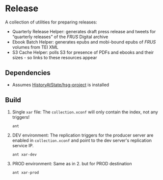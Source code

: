 # Release

A collection of utilities for preparing releases:

- Quarterly Release Helper: generates draft press release and tweets for “quarterly releases” of the _FRUS_ Digital archive
- Ebook Batch Helper: generates epubs and mobi-bound epubs of _FRUS_ volumes from TEI XML
- S3 Cache Helper: polls S3 for presence of PDFs and ebooks and their sizes - so links to these resources appear

## Dependencies

- Assumes [HistoryAtState/hsg-project](https://github.com/HistoryAtState/hsg-project) is installed

## Build

1. Single `xar` file: The `collection.xconf` will only contain the index, not any triggers!
    ```shell
    ant
    ```

2. DEV environment: The replication triggers for the producer server are enabled in  `collection.xconf` and point to the dev server's replication service IP.
    ```shell
    ant xar-dev
    ```

3. PROD environment: Same as in 2. but for PROD destination
    ```shell
    ant xar-prod
    ```
